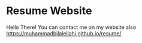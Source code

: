 # Resume Website
Hello There! You can contact me on my website also https://muhammadbilalellahi.github.io/resume/
